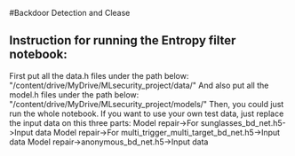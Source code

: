 #Backdoor Detection and Clease
## Instruction for running the Entropy filter notebook:
First put all the data.h files under the path below:
"/content/drive/MyDrive/MLsecurity_project/data/"
And also put all the model.h files under the path below:
"/content/drive/MyDrive/MLsecurity_project/models/"
Then, you could just run the whole notebook. 
If you want to use your own test data, just replace the input data on this three parts:
Model repair->For sunglasses_bd_net.h5->Input data
Model repair->For multi_trigger_multi_target_bd_net.h5->Input data
Model repair->anonymous_bd_net.h5->Input data

